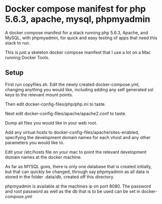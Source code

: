 # Docker compose manifest for php 5.6.3, apache, mysql, phpmyadmin

A docker compose manifest for a stack running php 5.6.3, Apache, and MySQL, with phpmyadmin, for quick and easy testing of apps that need this stack to run.

This is just a skeleton docker compose manifest that I use a lot on a Mac running Docker Tools.

## Setup

First run copyfiles.sh. Edit the newly created docker-compose.yml, changing anything you would like, including adding any self generated ssl keys to the 
relevant mount points.

Then edit docker-config-files/php/php.ini to taste. 

Next edit docker-config-files/apache/apache2.conf to taste.

Dump all files you would like in your web root.

Add any virtual hosts to docker-config-files/apache/sites-enabled, specifying the development domain names for each vhost and any other parameters you would like to.

Edit your /etc/hosts file on your mac to point the relevant development domain names at the docker machine.

As far as MYSQL goes, there is only one database that is created initially, but that can quickly be changed, through say phpmyadmin as all data is stored in the folder .data/db, created off this directory.

phpmyadmin is available at the machines ip on port 8080. The password and root password as well as the db that is to be used can be set in docker-compose.yml
